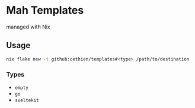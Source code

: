 # Mah Templates

managed with Nix

## Usage

```bash
nix flake new -t github:cethien/templates#<type> /path/to/destination
```

### Types

- `empty`
- `go`
- `sveltekit`
